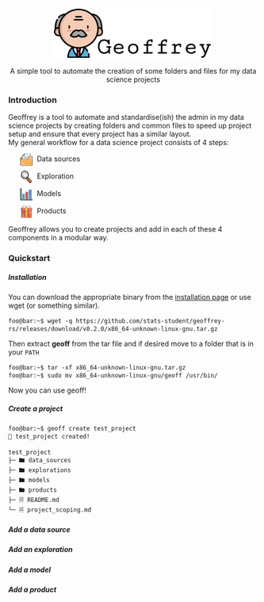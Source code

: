 <p align="center">
    <img src="static/images/geoffrey-logo.png" class="logo">
</p>

<p align="center">
A simple tool to automate the creation of some folders and files for my
data science projects
</p>

<h3>Introduction</h3>
Geoffrey is a tool to automate and standardise(ish) the admin in my data science projects by creating folders and common files to speed up project setup and ensure that every project has a similar layout.
<br>
My general workflow for a data science project consists of 4 steps:
  
<ul style="list-style: none;">
  <li style="margin-bottom: 10px;">
    <img src="static/images/folder.png" height="25px" width="25px" style="vertical-align: middle; padding-right: 5px;">  Data sources 
  </li>
  <li style="margin-bottom: 10px;">
    <img src="static/images/magnifying-glass.png" height="25px" width="25px" style="vertical-align: middle;padding-right: 5px;"> Exploration
  </li>
  <li style="margin-bottom: 10px;">
    <img src="static/images/bar-chart.png" height="25px" width="25px" style="vertical-align: middle;padding-right: 5px;"> Models
  </li>
  <li>
    <img src="static/images/gift-box.png" height="25px" width="25px" style="vertical-align: middle;padding-right: 5px;"> Products
  </li>
</ul>

Geoffrey allows you to create projects and add in each of these 4 components in a modular way.

<h3>Quickstart</h3>
<h5>Installation</h5>
You can download the appropriate binary from the <a href="https://github.com/stats-student/geoffrey-rs/releases/download/v0.2.0/">installation page</a> or use wget (or something similar).

```shell
foo@bar:~$ wget -q https://github.com/stats-student/geoffrey-rs/releases/download/v0.2.0/x86_64-unknown-linux-gnu.tar.gz
```

Then extract **geoff** from the tar file and if desired move to a folder that is in your `PATH`

```shell
foo@bar:~$ tar -xf x86_64-unknown-linux-gnu.tar.gz
foo@bar:~$ sudo mv x86_64-unknown-linux-gnu/geoff /usr/bin/
```

Now you can use geoff!
<h5>Create a project</h5>

```shell
foo@bar:~$ geoff create test_project
🚀 test_project created!

test_project
├─ 🖿 data_sources
├─ 🖿 explorations
├─ 🖿 models
├─ 🖿 products
├─ 🗎 README.md
└─ 🗎 project_scoping.md
```

<h5>Add a data source</h5>
<h5>Add an exploration</h5>
<h5>Add a model</h5>
<h5>Add a product</h5>
